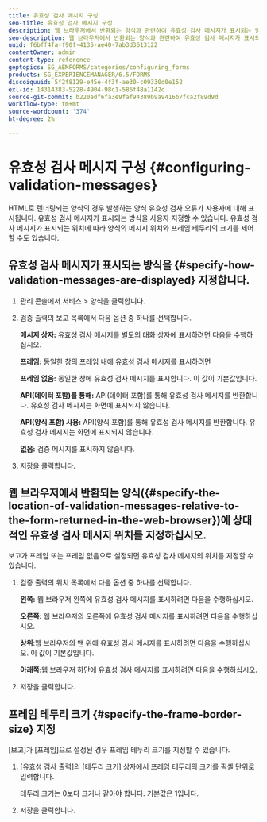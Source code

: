 ```yaml
---
title: 유효성 검사 메시지 구성
seo-title: 유효성 검사 메시지 구성
description: 웹 브라우저에서 반환되는 양식과 관련하여 유효성 검사 메시지가 표시되는 방식과 위치를 지정하는 방법을 알아봅니다.
seo-description: 웹 브라우저에서 반환되는 양식과 관련하여 유효성 검사 메시지가 표시되는 방식과 위치를 지정하는 방법을 알아봅니다.
uuid: f6bff4fa-f90f-4135-ae40-7ab3d3613122
contentOwner: admin
content-type: reference
geptopics: SG_AEMFORMS/categories/configuring_forms
products: SG_EXPERIENCEMANAGER/6.5/FORMS
discoiquuid: 5f2f8129-e45e-4f3f-ae30-c09330d0e152
exl-id: 14314383-5228-4904-98c1-586f48a1142c
source-git-commit: b220adf6fa3e9faf94389b9a9416b7fca2f89d9d
workflow-type: tm+mt
source-wordcount: '374'
ht-degree: 2%

---
```


# 유효성 검사 메시지 구성 {#configuring-validation-messages}

HTML로 렌더링되는 양식의 경우 발생하는 양식 유효성 검사 오류가 사용자에 대해 표시됩니다. 유효성 검사 메시지가 표시되는 방식을 사용자 지정할 수 있습니다. 유효성 검사 메시지가 표시되는 위치에 따라 양식의 메시지 위치와 프레임 테두리의 크기를 제어할 수도 있습니다.

## 유효성 검사 메시지가 표시되는 방식을 {#specify-how-validation-messages-are-displayed} 지정합니다.

1. 관리 콘솔에서 서비스 > 양식을 클릭합니다.
1. 검증 출력의 보고 목록에서 다음 옵션 중 하나를 선택합니다.

   **메시지 상자:** 유효성 검사 메시지를 별도의 대화 상자에 표시하려면 다음을 수행하십시오.

   **프레임:** 동일한 창의 프레임 내에 유효성 검사 메시지를 표시하려면

   **프레임 없음:** 동일한 창에 유효성 검사 메시지를 표시합니다. 이 값이 기본값입니다.

   **API(데이터 포함)를 통해:**  API(데이터 포함)를 통해 유효성 검사 메시지를 반환합니다. 유효성 검사 메시지는 화면에 표시되지 않습니다.

   **API(양식 포함) 사용:**  API(양식 포함)를 통해 유효성 검사 메시지를 반환합니다. 유효성 검사 메시지는 화면에 표시되지 않습니다.

   **없음:** 검증 메시지를 표시하지 않습니다.

1. 저장을 클릭합니다.

## 웹 브라우저에서 반환되는 양식({#specify-the-location-of-validation-messages-relative-to-the-form-returned-in-the-web-browser})에 상대적인 유효성 검사 메시지 위치를 지정하십시오.

보고가 프레임 또는 프레임 없음으로 설정되면 유효성 검사 메시지의 위치를 지정할 수 있습니다.

1. 검증 출력의 위치 목록에서 다음 옵션 중 하나를 선택합니다.

   **왼쪽:** 웹 브라우저 왼쪽에 유효성 검사 메시지를 표시하려면 다음을 수행하십시오.

   **오른쪽:** 웹 브라우저의 오른쪽에 유효성 검사 메시지를 표시하려면 다음을 수행하십시오.

   **상위**:웹 브라우저의 맨 위에 유효성 검사 메시지를 표시하려면 다음을 수행하십시오. 이 값이 기본값입니다.

   **아래쪽**:웹 브라우저 하단에 유효성 검사 메시지를 표시하려면 다음을 수행하십시오.

1. 저장을 클릭합니다.

## 프레임 테두리 크기 {#specify-the-frame-border-size} 지정

[보고]가 [프레임]으로 설정된 경우 프레임 테두리 크기를 지정할 수 있습니다.

1. [유효성 검사 출력]의 [테두리 크기] 상자에서 프레임 테두리의 크기를 픽셀 단위로 입력합니다.

   테두리 크기는 0보다 크거나 같아야 합니다. 기본값은 1입니다.

1. 저장을 클릭합니다.
